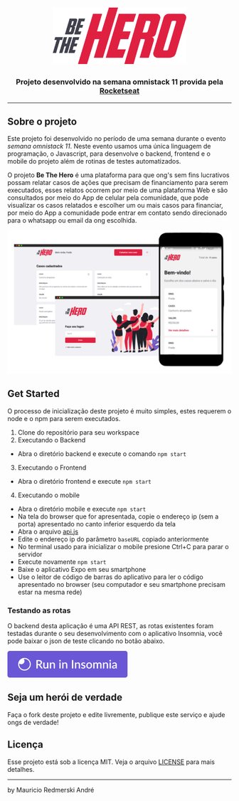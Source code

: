 <h1 align="center">
    <img src="./.assets/logo.svg" alt="logo: Be the hero" width="300px" />
</h1>

<h3 align="center">
  Projeto desenvolvido na semana omnistack 11 provida pela <a href="https://rocketseat.com.br/">Rocketseat</a>
</h3>

---

## Sobre o projeto

Este projeto foi desenvolvido no período de uma semana durante o evento *semana omnistack 11*. Neste evento usamos uma única linguagem de programação, o Javascript, para desenvolve o backend, frontend e o mobile do projeto além de rotinas de testes automatizados.

O projeto **Be The Hero** é uma plataforma para que ong's sem fins lucrativos possam relatar casos de ações que precisam de financiamento para serem executados, esses relatos ocorrem por meio de uma plataforma Web e são consultados por meio do App de celular pela comunidade, que pode visualizar os casos relatados e escolher um ou mais casos para financiar, por meio do App a comunidade pode entrar em contato sendo direcionado para o whatsapp ou email da ong escolhida.

<div align="center">
    <img src="./.assets/exemplo.png" alt="Exemplo de tela" />
</div>


## Get Started

O processo de inicialização deste projeto é muito simples, estes requerem o node e o npm para serem executados.

1. Clone do repositório para seu workspace
2. Executando o Backend
  - Abra o diretório backend e execute o comando `npm start`
3. Executando o Frontend
  - Abra o diretório frontend e execute `npm start`
4. Executando o mobile
  - Abra o diretório mobile e execute `npm start`
  - Na tela do browser que for apresentada, copie o endereço ip (sem a porta) apresentado no canto inferior esquerdo da tela
  - Abra o arquivo [api.js](./mobile/services/api.js)
  - Edite o endereço ip do parâmetro `baseURL` copiado anteriormente
  - No terminal usado para inicializar o mobile presione Ctrl+C para parar o servidor
  - Execute novamente `npm start`
  - Baixe o aplicativo Expo em seu smartphone
  - Use o leitor de código de barras do aplicativo para ler o código apresentado no browser (seu computador e seu smartphone precisam estar na mesma rede)

### Testando as rotas

O backend desta aplicação é uma API REST, as rotas existentes foram testadas durante o seu desenvolvimento com o aplicativo Insomnia, você pode baixar o json de teste clicando no botão abaixo.

[![Run in Insomnia}](./.assets/run.svg)](https://insomnia.rest/run/?label=Be%20The%20Hero&uri=https%3A%2F%2Fraw.githubusercontent.com%2Fmauricio-andre%2FbeTheHero%2Fmaster%2F.assets%2FInsomnia.json)

## Seja um herói de verdade

Faça o fork deste projeto e edite livremente, publique este serviço e ajude ongs de verdade!

## Licença

Esse projeto está sob a licença MIT. Veja o arquivo [LICENSE](LICENSE) para mais detalhes.

---

by Mauricio Redmerski André
